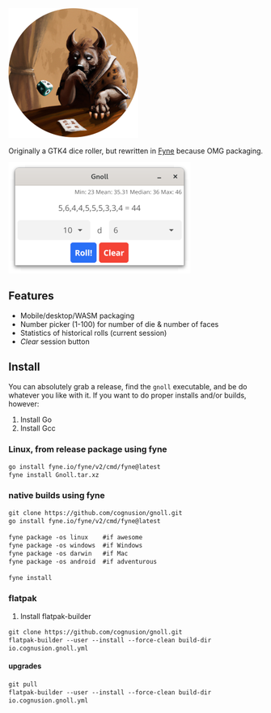 ![gnoll](Icon.png)

Originally a GTK4 dice roller, but rewritten in [Fyne](https://fyne.io/) because OMG packaging.

![Gnoll, running](gnoll.png)

## Features

* Mobile/desktop/WASM packaging
* Number picker (1-100) for number of die & number of faces
* Statistics of historical rolls (current session)
* *Clear* session button

## Install

You can absolutely grab a release, find the ``gnoll`` executable, and be do whatever you like with it. If you want to do proper installs and/or builds, however:

1. Install Go
1. Install Gcc

### Linux, from release package using fyne

```
go install fyne.io/fyne/v2/cmd/fyne@latest
fyne install Gnoll.tar.xz
```

### native builds using fyne

```
git clone https://github.com/cognusion/gnoll.git
go install fyne.io/fyne/v2/cmd/fyne@latest

fyne package -os linux    #if awesome
fyne package -os windows  #if Windows
fyne package -os darwin   #if Mac
fyne package -os android  #if adventurous

fyne install
```

### flatpak

1. Install flatpak-builder

```
git clone https://github.com/cognusion/gnoll.git
flatpak-builder --user --install --force-clean build-dir io.cognusion.gnoll.yml
```

#### upgrades

```
git pull
flatpak-builder --user --install --force-clean build-dir io.cognusion.gnoll.yml
```